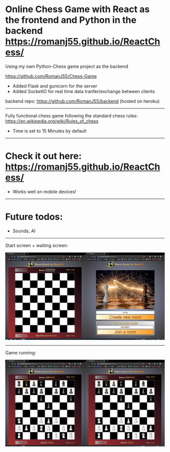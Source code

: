 # Online Chess Game with React as the frontend and Python in the backend https://romanj55.github.io/ReactChess/

Using my own Python-Chess game project as the backend

https://github.com/RomanJ55/Chess-Game

- Added Flask and gunicorn for the server
- Added SocketIO for real time data tranfer/exchange between clients

backend repo: https://github.com/RomanJ55/backend (hosted on heroku)

---

Fully functional chess game following the standard chess rules: https://en.wikipedia.org/wiki/Rules_of_chess

- Time is set to 15 Minutes by default

---

# Check it out here: https://romanj55.github.io/ReactChess/

- Works well on mobile devices!

---

# Future todos:

- Sounds, AI

---
Start screen + waiting screen:

![Start_screen](assets/002.jpg "Start_screen")

---
Game running:

![Running](assets/001.jpg "running")
